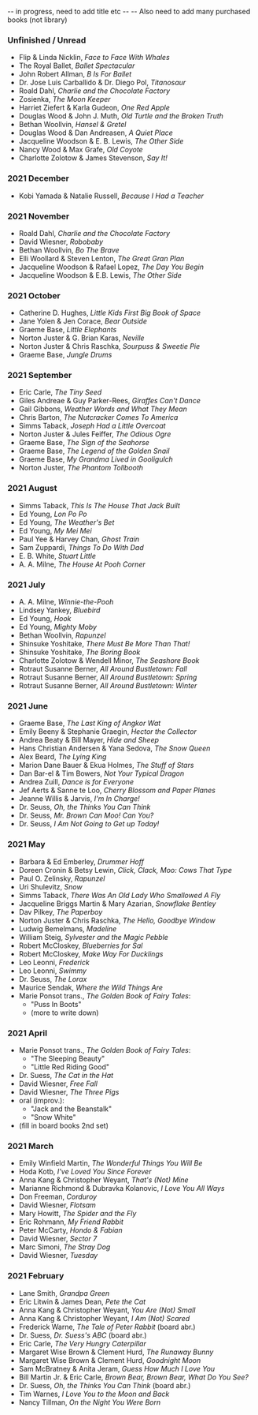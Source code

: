 -- in progress, need to add title etc --
-- Also need to add many purchased books (not library)

### Unfinished / Unread
- Flip & Linda Nicklin, *Face to Face With Whales*
- The Royal Ballet, *Ballet Spectacular*
- John Robert Allman, *B Is For Ballet*
- Dr. Jose Luis Carballido & Dr. Diego Pol, *Titanosaur*
- Roald Dahl, *Charlie and the Chocolate Factory*
- Zosienka, *The Moon Keeper*
- Harriet Ziefert & Karla Gudeon, *One Red Apple*
- Douglas Wood & John J. Muth, *Old Turtle and the Broken Truth*
- Bethan Woollvin, *Hansel & Gretel*
- Douglas Wood & Dan Andreasen, *A Quiet Place*
- Jacqueline Woodson & E. B. Lewis, *The Other Side*
- Nancy Wood & Max Grafe, *Old Coyote*
- Charlotte Zolotow & James Stevenson, *Say It!*

### 2021 December
- Kobi Yamada & Natalie Russell, *Because I Had a Teacher*

### 2021 November
- Roald Dahl, *Charlie and the Chocolate Factory*
- David Wiesner, *Robobaby*
- Bethan Woollvin, *Bo The Brave*
- Elli Woollard & Steven Lenton, *The Great Gran Plan*
- Jacqueline Woodson & Rafael Lopez, *The Day You Begin*
- Jacqueline Woodson & E.B. Lewis, *The Other Side*

### 2021 October
- Catherine D. Hughes, *Little Kids First Big Book of Space*
- Jane Yolen & Jen Corace, *Bear Outside*
- Graeme Base, *Little Elephants*
- Norton Juster & G. Brian Karas, *Neville*
- Norton Juster & Chris Raschka, *Sourpuss & Sweetie Pie*
- Graeme Base, *Jungle Drums*

### 2021 September
- Eric Carle, *The Tiny Seed*
- Giles Andreae & Guy Parker-Rees, *Giraffes Can't Dance*
- Gail Gibbons, *Weather Words and What They Mean*
- Chris Barton, *The Nutcracker Comes To America*
- Simms Taback, *Joseph Had a Little Overcoat*
- Norton Juster & Jules Feiffer, *The Odious Ogre*
- Graeme Base, *The Sign of the Seahorse*
- Graeme Base, *The Legend of the Golden Snail*
- Graeme Base, *My Grandma Lived in Gooligulch*
- Norton Juster, *The Phantom Tollbooth*

### 2021 August
- Simms Taback, *This Is The House That Jack Built*
- Ed Young, *Lon Po Po*
- Ed Young, *The Weather's Bet*
- Ed Young, *My Mei Mei*
- Paul Yee & Harvey Chan, *Ghost Train*
- Sam Zuppardi, *Things To Do With Dad*
- E. B. White, *Stuart Little*
- A. A. Milne, *The House At Pooh Corner*

### 2021 July
- A. A. Milne, *Winnie-the-Pooh*
- Lindsey Yankey, *Bluebird*
- Ed Young, *Hook*
- Ed Young, *Mighty Moby*
- Bethan Woollvin, *Rapunzel*
- Shinsuke Yoshitake, *There Must Be More Than That!*
- Shinsuke Yoshitake, *The Boring Book*
- Charlotte Zolotow & Wendell Minor, *The Seashore Book*
- Rotraut Susanne Berner, *All Around Bustletown: Fall*
- Rotraut Susanne Berner, *All Around Bustletown: Spring*
- Rotraut Susanne Berner, *All Around Bustletown: Winter*

### 2021 June

- Graeme Base, *The Last King of Angkor Wat*
- Emily Beeny & Stephanie Graegin, *Hector the Collector*
- Andrea Beaty & Bill Mayer, *Hide and Sheep*
- Hans Christian Andersen & Yana Sedova, *The Snow Queen*
- Alex Beard, *The Lying King*
- Marion Dane Bauer & Ekua Holmes, *The Stuff of Stars*
- Dan Bar-el & Tim Bowers, *Not Your Typical Dragon*
- Andrea Zuill, *Dance is for Everyone*
- Jef Aerts & Sanne te Loo, *Cherry Blossom and Paper Planes*
- Jeanne Willis & Jarvis, *I'm In Charge!*
- Dr. Seuss, *Oh, the Thinks You Can Think*
- Dr. Seuss, *Mr. Brown Can Moo! Can You?*
- Dr. Seuss, *I Am Not Going to Get up Today!*

### 2021 May
- Barbara & Ed Emberley, *Drummer Hoff*
- Doreen Cronin & Betsy Lewin, *Click, Clack, Moo: Cows That Type*
- Paul O. Zelinsky, *Rapunzel*
- Uri Shulevitz, *Snow*
- Simms Taback, *There Was An Old Lady Who Smallowed A Fly*
- Jacqueline Briggs Martin & Mary Azarian, *Snowflake Bentley*
- Dav Pilkey, *The Paperboy*
- Norton Juster & Chris Raschka, *The Hello, Goodbye Window*
- Ludwig Bemelmans, *Madeline*
- William Steig, *Sylvester and the Magic Pebble*
- Robert McCloskey, *Blueberries for Sal*
- Robert McCloskey, *Make Way For Ducklings*
- Leo Leonni, *Frederick*
- Leo Leonni, *Swimmy*
- Dr. Seuss, *The Lorax*
- Maurice Sendak, *Where the Wild Things Are*
- Marie Ponsot trans., *The Golden Book of Fairy Tales*:
  - "Puss In Boots"
  - (more to write down)

### 2021 April
- Marie Ponsot trans., *The Golden Book of Fairy Tales*:
  - "The Sleeping Beauty"
  - "Little Red Riding Good"
- Dr. Suess, *The Cat in the Hat*
- David Wiesner, *Free Fall*
- David Wiesner, *The Three Pigs*
- oral (improv.):
  - "Jack and the Beanstalk"
  - "Snow White"
- (fill in board books 2nd set)

### 2021 March
- Emily Winfield Martin, *The Wonderful Things You Will Be*
- Hoda Kotb, *I've Loved You Since Forever*
- Anna Kang & Christopher Weyant, *That's (Not) Mine*
- Marianne Richmond & Dubravka Kolanovic, *I Love You All Ways*
- Don Freeman, *Corduroy*
- David Wiesner, *Flotsam*
- Mary Howitt, *The Spider and the Fly*
- Eric Rohmann, *My Friend Rabbit*
- Peter McCarty, *Hondo & Fabian*
- David Wiesner, *Sector 7*
- Marc Simoni, *The Stray Dog*
- David Wiesner, *Tuesday*

### 2021 February
- Lane Smith, *Grandpa Green*
- Eric Litwin & James Dean, *Pete the Cat*
- Anna Kang & Christopher Weyant, *You Are (Not) Small*
- Anna Kang & Christopher Weyant, *I Am (Not) Scared*
- Frederick Warne, *The Tale of Peter Rabbit* (board abr.)
- Dr. Suess, *Dr. Suess's ABC* (board abr.)
- Eric Carle, *The Very Hungry Caterpillar*
- Margaret Wise Brown & Clement Hurd, *The Runaway Bunny*
- Margaret Wise Brown & Clement Hurd, *Goodnight Moon*
- Sam McBratney & Anita Jeram, *Guess How Much I Love You*
- Bill Martin Jr. & Eric Carle, *Brown Bear, Brown Bear, What Do You See?*
- Dr. Suess, *Oh, the Thinks You Can Think* (board abr.)
- Tim Warnes, *I Love You to the Moon and Back*
- Nancy Tillman, *On the Night You Were Born*
